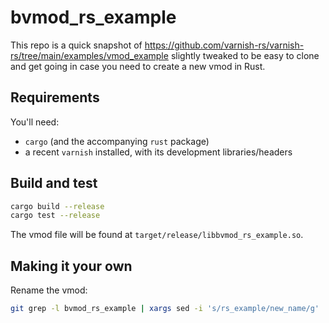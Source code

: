 # bvmod_rs_example

This repo is a quick snapshot of https://github.com/varnish-rs/varnish-rs/tree/main/examples/vmod_example slightly tweaked to be easy to clone and get going in case you need to create a new vmod in Rust.

## Requirements

You'll need:
- `cargo` (and the accompanying `rust` package)
- a recent `varnish` installed, with its development libraries/headers

## Build and test

``` bash
cargo build --release
cargo test --release
```

The vmod file will be found at `target/release/libbvmod_rs_example.so`.

## Making it your own

Rename the vmod:

``` bash
git grep -l bvmod_rs_example | xargs sed -i 's/rs_example/new_name/g'
```
